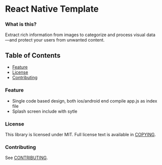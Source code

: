 # React Native Template

### What is this?
Extract rich information from images to categorize and process visual data—and protect your users from unwanted content.

## Table of Contents
  * [Feature](#feature)
  * [License](#license)
  * [Contributing](#contributing)

### Feature
   - Single code based design, both ios/android end compile app.js as index file
   - Splash screen include with sytle

### License
This library is licensed under MIT. Full license text is available in
[COPYING](https://github.com/viane/React-Native-Template/blob/master/LICENSE).

### Contributing
See [CONTRIBUTING](https://github.com/viane/React-Native-Template/blob/master/CONTRIBUTING.md).
